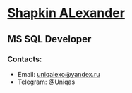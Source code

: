 # [Shapkin ALexander](img/me_netoL.jpg)
## MS SQL Developer

### Contacts:
- Email: uniqalexo@yandex.ru
- Telegram: @Uniqas